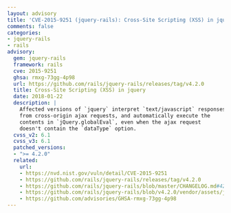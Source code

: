```yaml
---
layout: advisory
title: 'CVE-2015-9251 (jquery-rails): Cross-Site Scripting (XSS) in jquery'
comments: false
categories:
- jquery-rails
- rails
advisory:
  gem: jquery-rails
  framework: rails
  cve: 2015-9251
  ghsa: rmxg-73gg-4p98
  url: https://github.com/rails/jquery-rails/releases/tag/v4.2.0
  title: Cross-Site Scripting (XSS) in jquery
  date: 2018-01-22
  description: |
    Affected versions of `jquery` interpret `text/javascript` responses
    from cross-origin ajax requests, and automatically execute the
    contents in `jQuery.globalEval`, even when the ajax request
    doesn't contain the `dataType` option.
  cvss_v2: 6.1
  cvss_v3: 6.1
  patched_versions:
  - ">= 4.2.0"
  related:
    url:
    - https://nvd.nist.gov/vuln/detail/CVE-2015-9251
    - https://github.com/rails/jquery-rails/releases/tag/v4.2.0
    - https://github.com/rails/jquery-rails/blob/master/CHANGELOG.md#420
    - https://github.com/rails/jquery-rails/blob/v4.2.0/vendor/assets/javascripts/jquery3.js#L9377
    - https://github.com/advisories/GHSA-rmxg-73gg-4p98
---
```

